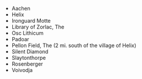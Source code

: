 - Aachen
- Helix
- Ironguard Motte
- Library of Zorlac, The
- Osc Lithicum
- Padoar
- Pellon Field, The (2 mi. south of the village of Helix)
- Silent Diamond
- Slaytonthorpe
- Rosenberger
- Voivodja